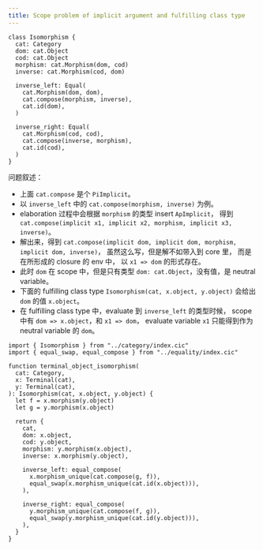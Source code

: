 ```yaml
---
title: Scope problem of implicit argument and fulfilling class type
---
```


```cicada
class Isomorphism {
  cat: Category
  dom: cat.Object
  cod: cat.Object
  morphism: cat.Morphism(dom, cod)
  inverse: cat.Morphism(cod, dom)

  inverse_left: Equal(
    cat.Morphism(dom, dom),
    cat.compose(morphism, inverse),
    cat.id(dom),
  )

  inverse_right: Equal(
    cat.Morphism(cod, cod),
    cat.compose(inverse, morphism),
    cat.id(cod),
  )
}
```

问题叙述：

- 上面 `cat.compose` 是个 `PiImplicit`。
- 以 `inverse_left` 中的 `cat.compose(morphism, inverse)` 为例。
- elaboration 过程中会根据 `morphism` 的类型 insert `ApImplicit`，
  得到 `cat.compose(implicit x1, implicit x2, morphism, implicit x3, inverse)`。
- 解出来，得到 `cat.compose(implicit dom, implicit dom, morphism, implicit dom, inverse)`，
  虽然这么写，但是解不如带入到 core 里，
  而是在所形成的 closure 的 env 中，
  以 `x1 => dom` 的形式存在。
- 此时 `dom` 在 scope 中，但是只有类型 `dom: cat.Object`，没有值，是 neutral variable。
- 下面的 fulfilling class type `Isomorphism(cat, x.object, y.object)`
  会给出 `dom` 的值 `x.object`。
- 在 fulfilling class type 中，evaluate 到 `inverse_left` 的类型时候，
  scope 中有 `dom => x.object`，和 `x1 => dom`，
  evaluate variable `x1` 只能得到作为 neutral variable 的 `dom`。


```cicada
import { Isomorphism } from "../category/index.cic"
import { equal_swap, equal_compose } from "../equality/index.cic"

function terminal_object_isomorphism(
  cat: Category,
  x: Terminal(cat),
  y: Terminal(cat),
): Isomorphism(cat, x.object, y.object) {
  let f = x.morphism(y.object)
  let g = y.morphism(x.object)

  return {
    cat,
    dom: x.object,
    cod: y.object,
    morphism: y.morphism(x.object),
    inverse: x.morphism(y.object),

    inverse_left: equal_compose(
      x.morphism_unique(cat.compose(g, f)),
      equal_swap(x.morphism_unique(cat.id(x.object))),
    ),

    inverse_right: equal_compose(
      y.morphism_unique(cat.compose(f, g)),
      equal_swap(y.morphism_unique(cat.id(y.object))),
    ),
  }
}
```
